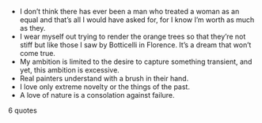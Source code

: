  - I don’t think there has ever been a man who treated a woman as an equal and that’s all I would have asked for, for I know I’m worth as much as they.
 - I wear myself out trying to render the orange trees so that they’re not stiff but like those I saw by Botticelli in Florence. It’s a dream that won’t come true.
 - My ambition is limited to the desire to capture something transient, and yet, this ambition is excessive.
 - Real painters understand with a brush in their hand.
 - I love only extreme novelty or the things of the past.
 - A love of nature is a consolation against failure.

6 quotes